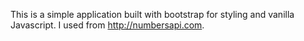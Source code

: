 
This is a simple application built with bootstrap for styling and
vanilla Javascript. I used from http://numbersapi.com.
